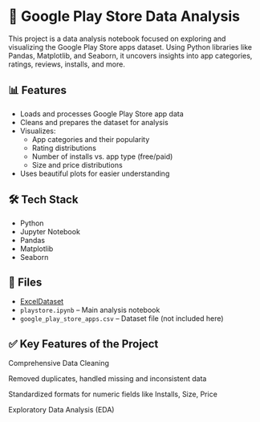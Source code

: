 # 📱 Google Play Store Data Analysis

This project is a data analysis notebook focused on exploring and visualizing the Google Play Store apps dataset. Using Python libraries like Pandas, Matplotlib, and Seaborn, it uncovers insights into app categories, ratings, reviews, installs, and more.

## 📊 Features

- Loads and processes Google Play Store app data
- Cleans and prepares the dataset for analysis
- Visualizes:
  - App categories and their popularity
  - Rating distributions
  - Number of installs vs. app type (free/paid)
  - Size and price distributions
- Uses beautiful plots for easier understanding

## 🛠️ Tech Stack

- Python
- Jupyter Notebook
- Pandas
- Matplotlib
- Seaborn

## 📁 Files
- <a href="https://github.com/Ramchandrakanade/Google-Play-Store-Data-Analysis_project/blob/main/google_play_store_apps.csv">ExcelDataset</a>
- `playstore.ipynb` – Main analysis notebook
- `google_play_store_apps.csv` – Dataset file (not included here)

 ## ✅ Key Features of the Project
Comprehensive Data Cleaning

Removed duplicates, handled missing and inconsistent data

Standardized formats for numeric fields like Installs, Size, Price

Exploratory Data Analysis (EDA)


